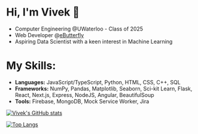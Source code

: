 # Hi, I'm Vivek 👋

* Computer Engineering @UWaterloo - Class of 2025
* Web Developer @[eButterfly](https://www.e-butterfly.org/ebapp/en)
* Aspiring Data Scientist with a keen interest in Machine Learning

# My Skills:
* **Languages:** JavaScript/TypeScript, Python, HTML, CSS, C++, SQL
* **Frameworks:** NumPy, Pandas, Matplotlib, Seaborn, Sci-kit Learn, Flask, React, Next.js, Express, NodeJS, Angular, BeautifulSoup
* **Tools:** Firebase, MongoDB, Mock Service Worker, Jira

[![Vivek's GitHub stats](https://github-readme-stats.vercel.app/api?username=valamuri2020&theme=tokyonight)](https://github.com/anuraghazra/github-readme-stats)

[![Top Langs](https://github-readme-stats.vercel.app/api/top-langs?username=valamuri2020&theme=tokyonight&layout=compact)](https://github.com/anuraghazra/github-readme-stats)


